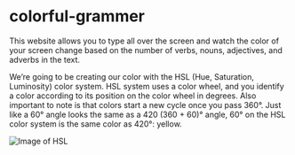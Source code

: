 # colorful-grammer

This website allows you to type all over the screen and watch the color of your screen change based on the number of verbs, nouns, adjectives, and adverbs in the text.

We’re going to be creating our color with the HSL (Hue, Saturation, Luminosity) color system. 
HSL system uses a color wheel, and you identify a color according to its position on the color wheel in degrees. Also important to note is that colors start a new cycle once you pass 360°. Just like a 60° angle looks the same as a 420 (360 + 60)° angle, 60° on the HSL color system is the same color as 420°: yellow.

![Image of HSL](http://web.simmons.edu/~grovesd/comm244/notes/week3/color_wheel.jpg)
